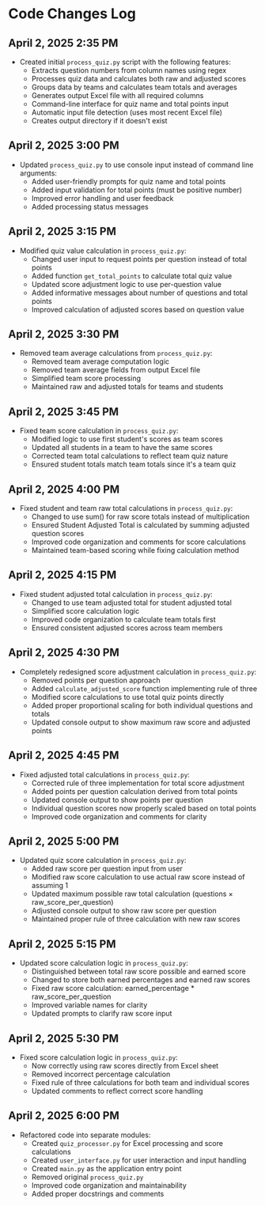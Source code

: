 # Code Changes Log

## April 2, 2025 2:35 PM
- Created initial `process_quiz.py` script with the following features:
  - Extracts question numbers from column names using regex
  - Processes quiz data and calculates both raw and adjusted scores
  - Groups data by teams and calculates team totals and averages
  - Generates output Excel file with all required columns
  - Command-line interface for quiz name and total points input
  - Automatic input file detection (uses most recent Excel file)
  - Creates output directory if it doesn't exist

## April 2, 2025 3:00 PM
- Updated `process_quiz.py` to use console input instead of command line arguments:
  - Added user-friendly prompts for quiz name and total points
  - Added input validation for total points (must be positive number)
  - Improved error handling and user feedback
  - Added processing status messages

## April 2, 2025 3:15 PM
- Modified quiz value calculation in `process_quiz.py`:
  - Changed user input to request points per question instead of total points
  - Added function `get_total_points` to calculate total quiz value
  - Updated score adjustment logic to use per-question value
  - Added informative messages about number of questions and total points
  - Improved calculation of adjusted scores based on question value

## April 2, 2025 3:30 PM
- Removed team average calculations from `process_quiz.py`:
  - Removed team average computation logic
  - Removed team average fields from output Excel file
  - Simplified team score processing
  - Maintained raw and adjusted totals for teams and students

## April 2, 2025 3:45 PM
- Fixed team score calculation in `process_quiz.py`:
  - Modified logic to use first student's scores as team scores
  - Updated all students in a team to have the same scores
  - Corrected team total calculations to reflect team quiz nature
  - Ensured student totals match team totals since it's a team quiz

## April 2, 2025 4:00 PM
- Fixed student and team raw total calculations in `process_quiz.py`:
  - Changed to use sum() for raw score totals instead of multiplication
  - Ensured Student Adjusted Total is calculated by summing adjusted question scores
  - Improved code organization and comments for score calculations
  - Maintained team-based scoring while fixing calculation method

## April 2, 2025 4:15 PM
- Fixed student adjusted total calculation in `process_quiz.py`:
  - Changed to use team adjusted total for student adjusted total
  - Simplified score calculation logic
  - Improved code organization to calculate team totals first
  - Ensured consistent adjusted scores across team members

## April 2, 2025 4:30 PM
- Completely redesigned score adjustment calculation in `process_quiz.py`:
  - Removed points per question approach
  - Added `calculate_adjusted_score` function implementing rule of three
  - Modified score calculations to use total quiz points directly
  - Added proper proportional scaling for both individual questions and totals
  - Updated console output to show maximum raw score and adjusted points

## April 2, 2025 4:45 PM
- Fixed adjusted total calculations in `process_quiz.py`:
  - Corrected rule of three implementation for total score adjustment
  - Added points per question calculation derived from total points
  - Updated console output to show points per question
  - Individual question scores now properly scaled based on total points
  - Improved code organization and comments for clarity

## April 2, 2025 5:00 PM
- Updated quiz score calculation in `process_quiz.py`:
  - Added raw score per question input from user
  - Modified raw score calculation to use actual raw score instead of assuming 1
  - Updated maximum possible raw total calculation (questions × raw_score_per_question)
  - Adjusted console output to show raw score per question
  - Maintained proper rule of three calculation with new raw scores

## April 2, 2025 5:15 PM
- Updated score calculation logic in `process_quiz.py`:
  - Distinguished between total raw score possible and earned score
  - Changed to store both earned percentages and earned raw scores
  - Fixed raw score calculation: earned_percentage * raw_score_per_question
  - Improved variable names for clarity
  - Updated prompts to clarify raw score input

## April 2, 2025 5:30 PM
- Fixed score calculation logic in `process_quiz.py`:
  - Now correctly using raw scores directly from Excel sheet
  - Removed incorrect percentage calculation
  - Fixed rule of three calculations for both team and individual scores
  - Updated comments to reflect correct score handling

## April 2, 2025 6:00 PM
- Refactored code into separate modules:
  - Created `quiz_processor.py` for Excel processing and score calculations
  - Created `user_interface.py` for user interaction and input handling
  - Created `main.py` as the application entry point
  - Removed original `process_quiz.py`
  - Improved code organization and maintainability
  - Added proper docstrings and comments